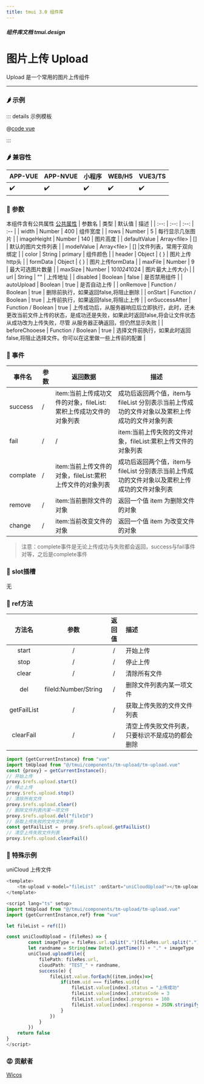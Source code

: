 ```yaml
---
title: tmui 3.0 组件库
---
```


<dirtoc></dirtoc>

##### 组件库文档 tmui.design

# 图片上传 Upload
Upload 是一个常用的图片上传组件

---

### :hot_pepper: 示例

<webview url="https://tmui.design/h5/#/pages/form/upload"></webview>

::: details 示例模板

@[code vue](pages/form/upload.nvue)

:::

### :hot_pepper: 兼容性

| APP-VUE | APP-NVUE | 小程序 | WEB/H5 | VUE3/TS |
| --- | --- | --- | --- | --- |
| :heavy_check_mark: | :heavy_check_mark: | :heavy_check_mark: | :heavy_check_mark: | :heavy_check_mark: |

### :seedling: 参数

本组件含有公共属性 [公共属性](/doc/spec/组件公共样式.md)
| 参数名 | 类型 | 默认值 | 描述 |
| :--: | :--: | :--: | :-- |
| width | Number | 400 | 组件宽度 |
| rows | Number | 5 | 每行显示几张图片 |
| imageHeight | Number | 140 | 图片高度 |
| defaultValue | Array\<file> | [] | 默认的图片文件列表 |
| modelValue | Array\<file> | [] |文件列表，常用于双向绑定 |
| color | String | primary | 组件颜色 | 
| header | Object | { } | 图片上传http头 |
| formData | Object | { } | 图片上传formData |
|  maxFile | Number | 9 | 最大可选图片数量 |
| maxSize | Number | 10*1024*1024 | 图片最大上传大小 |
| url | String | "" | 上传地址 |
| disabled | Boolean | false | 是否禁用组件 |
| autoUpload | Boolean | true | 是否自动上传 |
| onRemove | Function / Boolean | true | 删除前执行，如果返回false,将阻止删除 |
| onStart | Function / Boolean | true | 上传前执行，如果返回false,将阻止上传 |
| onSuccessAfter | Function / Boolean | true | 上传成功后，从服务器响应后立即执行，此时，还未更改当前文件上传的状态，是成功还是失败，如果此时返回false,将会让文件状态从成功改为上传失败，尽管 从服务器正确返回，但仍然显示失败 |
| beforeChooese | Function / Boolean | true | 选择文件前执行，如果此时返回false,将阻止选择文件。你可以在这里做一些上传前的配置 |

### :rose: 事件

| 事件名 | 参数 | 返回数据 | 描述 |
| --- | --- | --- | --- |
| success | / | item:当前上传成功文件的对象，fileList:累积上传成功文件的对象列表 | 成功后返回两个值，item与fileList 分别表示当前上传成功的文件对象以及累积上传成功的文件对象列表 |
| fail | / | / |item:当前上传失败的文件对象，fileList:累积上传文件的对象列表 | 失败后返回两个值，item与fileList 分别表示当前上传成功的文件对象以及累积上传失败的文件对象列表 |
| complate | / | item:当前上传文件的对象，fileList:累积上传文件的对象列表 | 成功后返回两个值，item与fileList 分别表示当前上传成功的文件对象以及累积上传成功的文件对象列表 |
| remove | / | item:当前删除文件的对象 | 返回一个值 item 为删除文件的对象 |
| change | / | item:当前改变文件的对象 | 返回一个值 item 为改变文件的对象 |
> 注意：complete事件是无论上传成功与失败都会返回，success与fail事件对等，之后是complete事件

### :corn: slot插槽

无

### :green_salad: ref方法

| 方法名 | 参数 | 返回值 | 描述 |
| :--: | :--: | :--: | :-- |
| start | / | / | 开始上传 |
| stop | / | / | 停止上传 |
| clear | / | / | 清除所有文件 |
| del | fileId:Number/String | / | 删除文件列表内某一项文件 |
| getFailList | / | / | 获取上传失败的文件文件列表 |
| clearFail | / | / | 清空上传失败文件列表，只要标识不是成功的都会删除 |

```ts
import {getCurrentInstance} from "vue"
import tmUpload from "@/tmui/components/tm-upload/tm-upload.vue"
const {proxy} = getCurrentInstance();
// 开始上传
proxy.$refs.upload.start()
// 停止上传
proxy.$refs.upload.stop()
// 清除所有文件
proxy.$refs.upload.clear()
// 删除文件列表内某一项文件
proxy.$refs.upload.del("fileId")
// 获取上传失败的文件文件列表
const getFailList =  proxy.$refs.upload.getFailList()
// 清空上传失败文件列表
proxy.$refs.upload.clearFail()

```

### :green_salad: 特殊示例
uniCloud 上传文件
```ts
<template>
    <tm-upload v-model="fileList" :onStart="uniCloudUpload"></tm-upload>
</template>

<script lang="ts" setup>
import tmUpload from "@/tmui/components/tm-upload/tm-upload.vue"
import {getCurrentInstance,ref} from "vue"

let fileList = ref([])

const uniCloudUpload = (fileRes) => {
		const imageType = fileRes.url.split(".")[fileRes.url.split(".").length -1]
		let randname = String(new Date().getTime()) + "." + imageType
		uniCloud.uploadFile({
			filePath: fileRes.url,
			cloudPath: "TEST_" + randname,
			success(e) {
				fileList.value.forEach((item,index)=>{
					if(item.uid === fileRes.uid){
						fileList.value[index].status = "上传成功"
						fileList.value[index].statusCode = 3
						fileList.value[index].progress = 100
						fileList.value[index].response = JSON.stringify({code:0,msg:"上传成功",data:e.fileID})
					}
				})
			}
		})
	return false
}
</script>
```
### :rage: 贡献者

[Wicos](http://wicos.me)